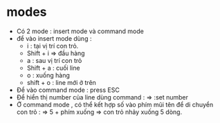 # modes
- Có 2 mode : insert mode và command mode
- để vào insert mode dùng :
  + i : tại vị trí con trỏ. 
  + Shift + i => đầu hàng
  + a : sau vị trí con trỏ
  + Shift + a : cuối line
  + o : xuống hàng
  + shift + o : line mới ở trên
- Để vào command mode : press ESC 
- Để hiển thị number của line dùng command : => :set number
- Ở command mode , có thể kết hợp số vào phím mũi tên để di chuyển con trỏ : => 5 + phím xuống => con trỏ nhảy xuống 5 dòng.
